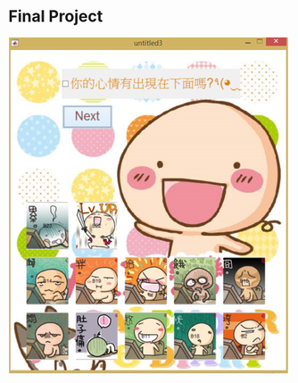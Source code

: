 # Final Project

![image](https://github.com/mmiikeke/Course/blob/master/Programming%20Language(Matlab)/Final%20Project/introduction/introduction.PNG)

